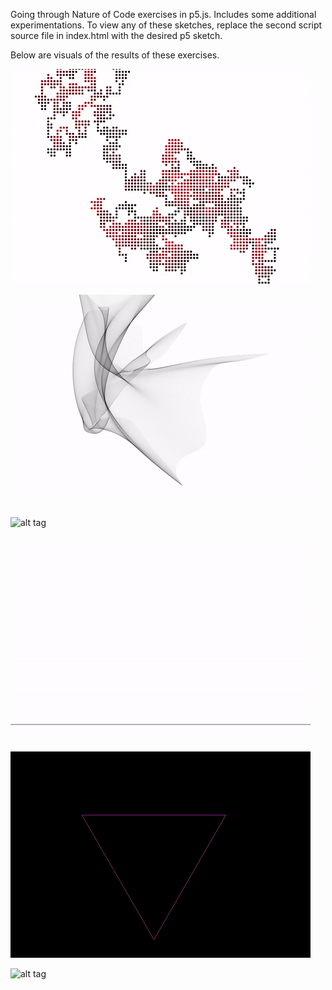 Going through Nature of Code exercises in p5.js. Includes some additional experimentations. To view any of these sketches, replace the second script source file in index.html with the desired p5 sketch.

Below are visuals of the results of these exercises.

![alt tag](gifs/1_random_walker.gif)


![alt tag](gifs/4_perlin_bezier.gif)


![alt tag](gifs/11_math_functions.gif)


![alt tag](gifs/11_koch_lines.gif)

![alt tag](gifs/11_koch_snowflake.gif)

![alt tag](gifs/11_recursive_tree_forest.gif)